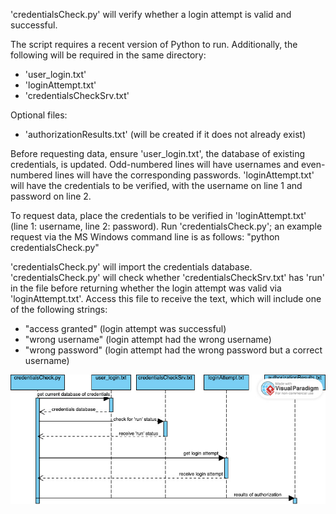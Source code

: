'credentialsCheck.py' will verify whether a login attempt is valid and successful.

The script requires a recent version of Python to run.
Additionally, the following will be required in the same directory:
- 'user_login.txt'
- 'loginAttempt.txt'
- 'credentialsCheckSrv.txt'

Optional files:
- 'authorizationResults.txt' (will be created if it does not already exist)

Before requesting data, ensure 'user_login.txt', the database of existing credentials, is updated.
Odd-numbered lines will have usernames and even-numbered lines will have the corresponding passwords.
'loginAttempt.txt' will have the credentials to be verified, with the username on line 1 and password on line 2.

To request data, place the credentials to be verified in 'loginAttempt.txt' (line 1: username, line 2: password).
Run 'credentialsCheck.py'; an example request via the MS Windows command line is as follows:
"python credentialsCheck.py"

'credentialsCheck.py' will import the credentials database. 'credentialsCheck.py' will check whether 'credentialsCheckSrv.txt' has 'run' in the file before returning whether the login attempt was valid via 'loginAttempt.txt'. Access this file to receive the text, which will include one of the following strings:
- "access granted" (login attempt was successful)
- "wrong username" (login attempt had the wrong username)
- "wrong password" (login attempt had the wrong password but a correct username)

![UMLsequence](https://github.com/knoowin/CS361-Project-JI/blob/master/UMLsequence_R1.jpg)

